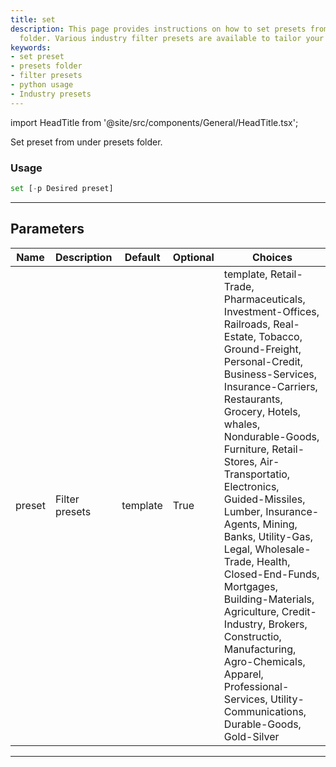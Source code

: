 ```yaml
---
title: set
description: This page provides instructions on how to set presets from the presets
  folder. Various industry filter presets are available to tailor your usage.
keywords:
- set preset
- presets folder
- filter presets
- python usage
- Industry presets
---
```


import HeadTitle from '@site/src/components/General/HeadTitle.tsx';

<HeadTitle title="stocks/ins/set - Reference | OpenBB Terminal Docs" />

Set preset from under presets folder.

### Usage

```python
set [-p Desired preset]
```

---

## Parameters

| Name | Description | Default | Optional | Choices |
| ---- | ----------- | ------- | -------- | ------- |
| preset | Filter presets | template | True | template, Retail-Trade, Pharmaceuticals, Investment-Offices, Railroads, Real-Estate, Tobacco, Ground-Freight, Personal-Credit, Business-Services, Insurance-Carriers, Restaurants, Grocery, Hotels, whales, Nondurable-Goods, Furniture, Retail-Stores, Air-Transportatio, Electronics, Guided-Missiles, Lumber, Insurance-Agents, Mining, Banks, Utility-Gas, Legal, Wholesale-Trade, Health, Closed-End-Funds, Mortgages, Building-Materials, Agriculture, Credit-Industry, Brokers, Constructio, Manufacturing, Agro-Chemicals, Apparel, Professional-Services, Utility-Communications, Durable-Goods, Gold-Silver |

---
